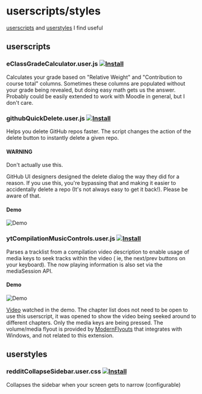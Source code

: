 # userscripts/styles

[userscripts](https://greasyfork.org/en/help/installing-user-scripts)
and [userstyles](https://github.com/openstyles/stylus/wiki/Usercss)  I find useful

## userscripts

### eClassGradeCalculator.user.js [![Install](https://img.shields.io/badge/userscript-install-blue)](https://github.com/Mattwmaster58/userscripts/raw/master/eClassGradeCalculator.user.js)

Calculates your grade based on "Relative Weight" and "Contribution to course total" columns. Sometimes these columns are
populated without your grade being revealed, but doing easy math gets us the answer. Probably could be easily extended
to work with Moodle in general, but I don't care.

### githubQuickDelete.user.js [![Install](https://img.shields.io/badge/userscript-install-blue)](https://github.com/Mattwmaster58/userscripts/raw/master/githubQuickDelete.user.js)

Helps you delete GitHub repos faster. The script changes the action of the delete button to instantly delete a given
repo.

#### WARNING

Don't actually use this.

GitHub UI designers designed the delete dialog the way they did for a reason. If you use this, you're bypassing that and
making it easier to accidentally delete a repo (It's not always easy to get it back!). Please be aware of that.

#### Demo

![Demo](./demo/githubQuickDelete_demo.gif)

### ytCompilationMusicControls.user.js [![Install](https://img.shields.io/badge/userscript-install-blue)](https://github.com/Mattwmaster58/userscripts/raw/master/ytCompilationMusicControls.user.js)

Parses a tracklist from a compilation video description to enable usage of media keys to seek tracks within the video (
ie, the next/prev buttons on your keyboard). The now playing information is also set via the mediaSession API.

#### Demo

![Demo](./demo/ytCompilationMusicControl_demo.gif)

[Video](https://www.youtube.com/watch?v=-N-jQzBXkUU) watched in the demo. The chapter list does not need to be open to use this userscript, it was opened to show the video being seeked around to different chapters. Only the media keys are being pressed. The volume/media flyout is provided by [ModernFlyouts](https://modernflyouts-community.github.io/) that integrates with Windows, and not related to this extension.

## userstyles

### redditCollapseSidebar.user.css [![Install](https://img.shields.io/badge/userstyle-install-blue)](https://github.com/Mattwmaster58/userscripts/raw/master/redditCollapseSidebar.user.css)


Collapses the sidebar when your screen gets to narrow (configurable)
